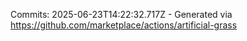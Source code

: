 Commits: 2025-06-23T14:22:32.717Z - Generated via https://github.com/marketplace/actions/artificial-grass
<br>
